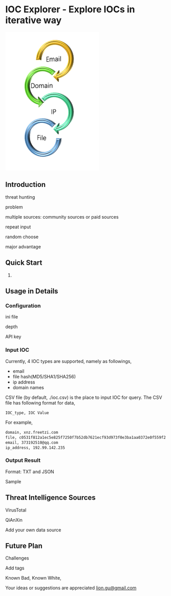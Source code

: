 # IOC Explorer - Explore IOCs in iterative way

![illustration](pics/illustration.png)

## Introduction

threat hunting

problem

multiple sources: community sources or paid sources

repeat input

random choose

major advantage

## Quick Start

1.

## Usage in Details

### Configuration

ini file

depth

API key

### Input IOC

Currently, 4 IOC types are supported, namely as followings,

- email
- file hash(MD5/SHA1/SHA256)
- ip address
- domain names

CSV file (by default, ./ioc.csv) is the place to input IOC for query. The CSV file has following format for data,

```
IOC_type, IOC Value
```

For example,

```
domain, xnz.freetzi.com
file, c0531f812a1ec5e825f7250f7b52db7621ecf93d973f0e3ba1aa0372e0f559f2
email, 373192510@qq.com
ip_address, 192.99.142.235
```

### Output Result

Format: TXT and JSON

Sample

## Threat Intelligence Sources

VirusTotal

QiAnXin

Add your own data source

## Future Plan

Challenges

Add tags

Known Bad, Known White, 

Your ideas or suggestions are appreciated
lion.gu@gmail.com
